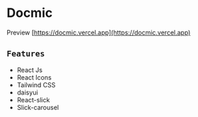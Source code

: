 # Docmic

Preview
[https://docmic.vercel.app](https://docmic.vercel.app)

## `Features`

- React Js
- React Icons
- Tailwind CSS
- daisyui
- React-slick
- Slick-carousel
